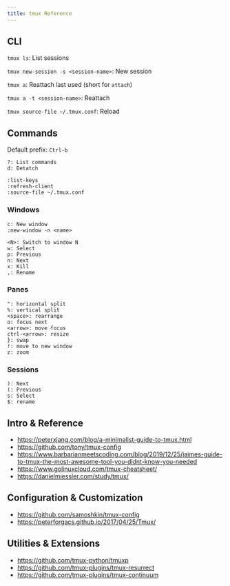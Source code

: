 ```yaml
---
title: tmux Reference
---
```


## CLI

`tmux ls`: List sessions

`tmux new-session -s <session-name>`: New session

`tmux a`: Reattach last used (short for `attach`)

`tmux a -t <session-name>`: Reattach

`tmux source-file ~/.tmux.conf`: Reload

## Commands
Default prefix: `Ctrl-b`

```
?: List commands
d: Detatch

:list-keys
:refresh-client
:source-file ~/.tmux.conf
```

### Windows
```
c: New window
:new-window -n <name>

<N>: Switch to window N
w: Select
p: Previous
n: Next
x: Kill
,: Rename

```
### Panes

```
": horizontal split
%: vertical split
<space>: rearrange
o: focus next
<arrow>: move focus
ctrl-<arrow>: resize
}: swap
!: move to new window
z: zoom
```

### Sessions
```
): Next
(: Previous
s: Select
$: rename
```

## Intro & Reference
 * https://peterxjang.com/blog/a-minimalist-guide-to-tmux.html
 * https://github.com/tony/tmux-config
 * https://www.barbarianmeetscoding.com/blog/2019/12/25/jaimes-guide-to-tmux-the-most-awesome-tool-you-didnt-know-you-needed
 * https://www.golinuxcloud.com/tmux-cheatsheet/
 * https://danielmiessler.com/study/tmux/

## Configuration & Customization
* https://github.com/samoshkin/tmux-config
* https://peterforgacs.github.io/2017/04/25/Tmux/

## Utilities & Extensions
* https://github.com/tmux-python/tmuxp
* https://github.com/tmux-plugins/tmux-resurrect
* https://github.com/tmux-plugins/tmux-continuum
